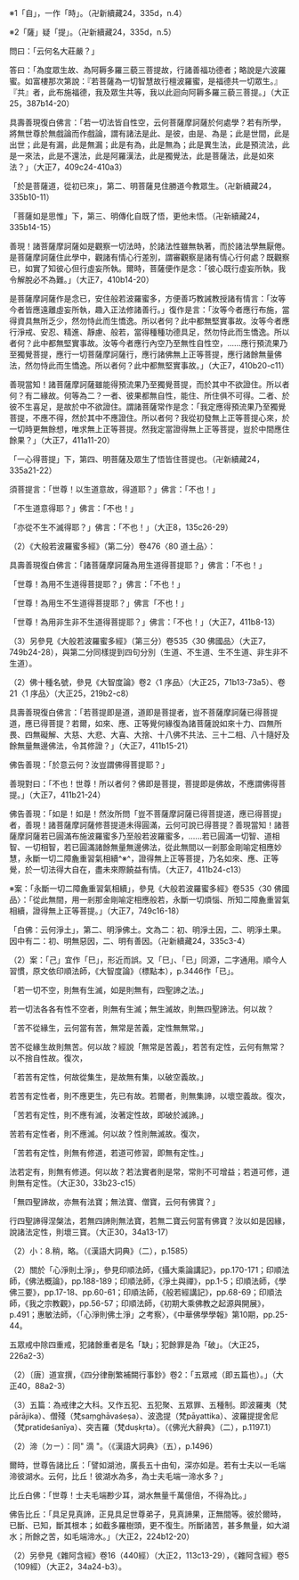 [^1]: 〔佛國〕－【宋】【宮】。（大正25，705d，n.15）

[^2]: 《大品經義疏》卷10：「此下後文明淨佛土，故云〈淨土品〉。云初是成就眾生，二段明菩薩自住勝道，教眾生。」（卍新續藏24，335a7-8）

[^3]: 二＋（上）【宋】【元】【宮】，二＋（之上）【明】。（大正25，705d，n.16）

[^4]: 「大智度論釋淨佛國土品第八十二卷第九十二」十九字＝「大智度經品第八十二淨土品卷九十三」十六字【石】。（大正25，705d，n.14）

[^5]: 〔【經】〕－【宋】【宮】。（大正25，705d，n.17）

[^6]: 《大品經義疏》卷10：「今自^※1^菩薩共證菩薩^※2^，就文為四：第一明菩薩自住勝道，二者化眾生令因菩薩住勝道，三者令眾生傳化，四眾生令悟共證菩提。今是初。」（卍新續藏24，335a8-11）

※1「自」，一作「時」。（卍新續藏24，335d，n.4）

※2「薩」疑「提」。（卍新續藏24，335d，n.5）

[^7]: 大＋（誓）【宋】【元】【明】【宮】。（大正25，705d，n.18）

[^8]: 參見《大智度論》卷45〈15 大莊嚴品〉：

問曰：「云何名大莊嚴？」

答曰：「為度眾生故、為阿耨多羅三藐三菩提故，行諸善福功德者；略說是六波羅蜜。如富樓那次第說：『若菩薩為一切智慧故行檀波羅蜜，是福德共一切眾生。』『共』者，此布施福德，我及眾生共等，我以此迴向阿耨多羅三藐三菩提。」（大正25，387b14-20）

[^9]: 參見《大智度論》卷21〈1 序品〉（大正25，215a7-21）、卷44〈12
句義品〉（大正25，381b5-23）、卷81〈68
六度相攝品〉（大正25，628a9-16），《大毘婆沙論》卷84（大正27，434b15-23）。

[^10]: 頗（ㄆㄛ）：13.與"不"、"無"、"否"等配合，表示疑問。（《漢語大詞典》（十二），p.286）

[^11]: 〔法〕－【宋】【宮】＊ \[＊1 2 3\]。（大正25，705d，n.19）

[^12]: 〔是〕－【宋】【宮】。（大正25，705d，n.20）

[^13]: 《大般若波羅蜜多經》卷476〈80 道土品〉：

具壽善現復白佛言：「若一切法皆自性空，云何菩薩摩訶薩於何處學？若有所學，將無世尊於無戲論而作戲論，謂有諸法是此、是彼，由是、為是；此是世間，此是出世；此是有漏，此是無漏；此是有為，此是無為；此是異生法，此是預流法，此是一來法，此是不還法，此是阿羅漢法，此是獨覺法，此是菩薩法，此是如來法？」（大正7，409c24-410a3）

[^14]: 者＋（是）【石】。（大正25，705d，n.21）

[^15]: 〔能〕－【宋】【元】【明】【宮】。（大正25，705d，n.22）

[^16]: 《大般若波羅蜜多經》卷476〈80
道土品〉：「善現！若諸有情知一切法皆自性空，則諸菩薩摩訶薩不應學一切法，證得一切智智，為諸有情建立宣說。以諸有情不知諸法皆自性空故，諸菩薩摩訶薩定應學一切法，證得一切智智，為諸有情建立宣說。」（大正7，410a10-15）

[^17]: 《大品經義疏》卷10：

「於是菩薩道，從初已來」，第二、明菩薩見住勝道今教眾生。（卍新續藏24，335b10-11）

[^18]: 《大般若波羅蜜多經》卷476〈80
道土品〉：「善現當知！諸菩薩摩訶薩於菩薩道初修學時，應審觀察：諸法自性都不可得，唯有執著和合所作。」（大正7，410a15-17）

[^19]: 法＋（空）【元】【明】。（大正25，705d，n.23）

[^20]: 《大般若波羅蜜多經》卷476〈80
道土品〉：「所以者何？以一切法皆自性空，空性不應執著空性，空中空性尚不可得，況有空性能執著空！」（大正7，410b12-14）

[^21]: 《大品經義疏》卷10：

「菩薩如是思惟」下，第三、明傳化自既了悟，更他未悟。（卍新續藏24，335b14-15）

[^22]: 耳：10.語氣詞。表示肯定語氣或語句的停頓與結束。（《漢語大詞典》（八），p.646）

[^23]: 《大般若波羅蜜多經》卷476〈80 道土品〉：

善現！諸菩薩摩訶薩如是觀察一切法時，於諸法性雖無執著，而於諸法學無厭倦。是菩薩摩訶薩住此學中，觀諸有情心行差別，謂審觀察是諸有情心行何處？既觀察已，如實了知彼心但行虛妄所執。爾時，菩薩便作是念：「彼心既行虛妄所執，我令解脫必不為難。」（大正7，410b14-20）

[^24]: 時＝中【宋】【元】【明】【宮】【石】。（大正25，706d，n.1）

[^25]: 饒財：多財；資財富足。（《漢語大詞典》（十二），p.578）

[^26]: 恃（ㄕˋ）：1.依賴；憑藉。（《漢語大詞典》（七），p.511）

[^27]: 〔報〕－【宋】【宮】。（大正25，706d，n.2）

[^28]: 自高：2.自傲；抬高自己。（《漢語大詞典》（八），p.1324）

[^29]: 《大般若波羅蜜多經》卷476〈80 道土品〉：

是菩薩摩訶薩作是念已，安住般若波羅蜜多，方便善巧教誡教授諸有情言：「汝等今者皆應遠離虛妄所執，趣入正法修諸善行。」復作是言：「汝等今者應行布施，當得資具無所乏少，然勿恃此而生憍逸。所以者何？此中都無堅實事故。汝等今者應行淨戒、安忍、精進、靜慮、般若，當得種種功德具足，然勿恃此而生憍逸。所以者何？此中都無堅實事故。汝等今者應行內空乃至無性自性空，......應行預流果乃至獨覺菩提，應行一切菩薩摩訶薩行，應行諸佛無上正等菩提，應行諸餘無量佛法，然勿恃此而生憍逸。所以者何？此中都無堅實事故。」（大正7，410b20-c11）

[^30]: 〔是〕－【石】。（大正25，706d，n.3）

[^31]: 〔所〕－【宋】【元】【明】【宮】。（大正25，706d，n.4）

[^32]: 《大般若波羅蜜多經》卷476〈80
道土品〉：「善現！是菩薩摩訶薩安住般若波羅蜜多，方便善巧教誡教授諸有情時，行菩薩道無所執著。所以者何？一切法性不應執著，若能執著、若所執著、執時、執處皆無自性，以一切法自性空故。」（大正7，410c11-15）

[^33]: 《大般若波羅蜜多經》卷476〈80
道土品〉：「如是，善現！諸菩薩摩訶薩如是修行菩薩道時，於一切法都無所住，以無所住而為方便，雖行布施波羅蜜多乃至般若波羅蜜多，而於其中都無所住。」（大正7，410c15-19）

[^34]: 《大般若波羅蜜多經》卷476〈80
道土品〉：「雖行預流果乃至獨覺菩提，而於其中都無所住。」（大正7，411a5-6）

[^35]: 《大般若波羅蜜多經》卷476〈80 道土品〉：

善現當知！諸菩薩摩訶薩雖能得預流果乃至獨覺菩提，而於其中不欲證住。所以者何？有二緣故。何等為二？一者、彼果都無自性，能住、所住俱不可得。二者、於彼不生喜足，是故於中不欲證住。謂諸菩薩常作是念：「我定應得預流果乃至獨覺菩提，不應不得，然於其中不應證住。所以者何？我從初發無上正等菩提心來，於一切時更無餘想，唯求無上正等菩提。然我定當證得無上正等菩提，豈於中間應住餘果？」（大正7，411a11-20）

[^36]: 《大品經義疏》卷10：

「一心得菩提」下，第四、明菩薩及眾生了悟皆住菩提也。（卍新續藏24，335a21-22）

[^37]: 《大般若波羅蜜多經》卷476〈80
道土品〉：「善現！是菩薩摩訶薩專求無上正等菩提，於一切時心無散亂；諸有發起身、語、意業，無不皆與菩提心俱。善現！是菩薩摩訶薩住菩提心，起菩提道，不為餘事擾亂其心。」（大正7，411a24-28）

[^38]: 案：此處經文部分（《大智度論》卷92〈82
淨佛國土品〉（大正25，706b12-15））只提三句不得菩提，而論文釋經部分（《大智度論》卷92〈82
淨佛國土品〉（大正25，707c25-708a4））則說四句不得菩提。

[^39]: （1）《放光般若經》卷19〈82 建立品〉：

須菩提言：「世尊！以生道意故，得道耶？」佛言：「不也！」

「不生道意得耶？」佛言：「不也！」

「亦從不生不滅得耶？」佛言：「不也！」（大正8，135c26-29）

（2）《大般若波羅蜜多經》（第二分）卷476〈80 道土品〉：

具壽善現復白佛言：「諸菩薩摩訶薩為用生道得菩提耶？」佛言：「不也！」

「世尊！為用不生道得菩提耶？」佛言：「不也！」

「世尊！為用生不生道得菩提耶？」佛言「不也！」

「世尊！為用非生非不生道得菩提耶？」佛言：「不也！」（大正7，411b8-13）

（3）另參見《大般若波羅蜜多經》（第三分）卷535〈30
佛國品〉（大正7，749b24-28），與第二分同樣提到四句分別（生道、不生道、生不生道、非生非不生道）。

[^40]: 佛＋（時）【宋】【元】【明】【宮】。（大正25，706d，n.5）

[^41]: （1）《一切經音義》卷27：「多陀阿伽度（tathāgata），怛他揭多，云如來也。阿羅訶（arhat），阿羅漢，此云應也。三藐三佛陀（saṃyaksaṃbuddha），此云正等覺。」（大正54，484b16-18）

（2）佛十種名號，參見《大智度論》卷2〈1
序品〉（大正25，71b13-73a5）、卷21〈1 序品〉（大正25，219b2-c8）

[^42]: 《大般若波羅蜜多經》卷476〈80 道土品〉：

具壽善現復白佛言：「若菩提即是道，道即是菩提者，豈不菩薩摩訶薩已得菩提道，應已得菩提？若爾，如來、應、正等覺何緣復為諸菩薩說如來十力、四無所畏、四無礙解、大慈、大悲、大喜、大捨、十八佛不共法、三十二相、八十隨好及餘無量無邊佛法，令其修證？」（大正7，411b15-21）

[^43]: 《大般若波羅蜜多經》卷476〈80 道土品〉：

佛告善現：「於意云何？汝豈謂佛得菩提耶？」

善現對曰：「不也！世尊！所以者何？佛即是菩提，菩提即是佛故，不應謂佛得菩提。」（大正7，411b21-24）

[^44]: 〔是〕－【石】。（大正25，706d，n.6）

[^45]: 中＋（是）【石】。（大正25，706d，n.7）

[^46]: 《大般若波羅蜜多經》卷476〈80 道土品〉：

佛告善現：「如是！如是！然汝所問「豈不菩薩摩訶薩已得菩提道，應已得菩提」者，善現！諸菩薩摩訶薩修菩提道未得圓滿，云何可說已得菩提？善現當知！諸菩薩摩訶薩若已圓滿布施波羅蜜多乃至般若波羅蜜多，......若已圓滿一切智、道相智、一切相智，若已圓滿諸餘無量無邊佛法，從此無間以一剎那金剛喻定相應妙慧，永斷一切二障麁重習氣相續^※^，證得無上正等菩提，乃名如來、應、正等覺，於一切法得大自在，盡未來際饒益有情。（大正7，411b24-c13）

※案：「永斷一切二障麁重習氣相續」，參見《大般若波羅蜜多經》卷535〈30
佛國品〉：「從此無間，用一剎那金剛喻定相應般若，永斷一切煩惱、所知二障麁重習氣相續，證得無上正等菩提。」（大正7，749c16-18）

[^47]: 《大品經義疏》卷10：

「白佛：云何淨土」，第二、明淨佛土。文為二：初、明淨土因，二、明淨土果。因中有二：初、明無惡因，二、明有善因。（卍新續藏24，335c3-4）

[^48]: 薩＋（摩訶薩）【石】。（大正25，706d，n.8）

[^49]: 果＋（證）【元】【明】【石】。（大正25，706d，n.9）

[^50]: 〔【論】〕－【宋】【宮】。（大正25，706d，n.10）

[^51]: （1）《大正藏》原作「己」，底本《高麗藏》（第14冊，1305c-20）作「巳」，《中華大藏經》（第26冊，587c20）亦作「巳」，印順法師，《大智度論》（標點本），p.3446作「已」。

（2）案：「己」宜作「巳」，形近而誤。又「巳」、「已」同源，二字通用。順今人習慣，原文依印順法師，《大智度論》（標點本），p.3446作「已」。

[^52]: 厭足：滿足。（《漢語大詞典》（一），p.942）

[^53]: 無＋（無）【宋】【元】【明】【宮】。（大正25，706d，n.11）

[^54]: 道品＝品道【宋】【元】【明】【宮】【石】。（大正25，707d，n.1）

[^55]: 三種：指六波羅蜜道、三十七品等、十八空等。

[^56]: 〔是〕－【石】。（大正25，707d，n.2）

[^57]: 佛＋（言）【石】。（大正25，707d，n.3）

[^58]: 虛＝空【宋】【元】【明】【宮】。（大正25，707d，n.4）

[^59]: 具＝其【宋】【元】【明】【宮】【石】。（大正25，707d，n.5）

[^60]: 參見《中論》卷4〈24 觀四諦品〉（青目釋）：

「若一切不空，則無有生滅，如是則無有，四聖諦之法。」

若一切法各各有性不空者，則無有生滅；無生滅故，則無四聖諦法。何以故？

「苦不從緣生，云何當有苦，無常是苦義，定性無無常。」

苦不從緣生故則無苦。何以故？經說「無常是苦義」，若苦有定性，云何有無常？以不捨自性故。復次，

「若苦有定性，何故從集生，是故無有集，以破空義故。」

若苦有定性者，則不應更生，先已有故。若爾者，則無集諦，以壞空義故。復次，

「苦若有定性，則不應有滅，汝著定性故，即破於滅諦。」

苦若有定性者，則不應滅。何以故？性則無滅故。復次，

「苦若有定性，則無有修道，若道可修習，即無有定性。」

法若定有，則無有修道。何以故？若法實者則是常，常則不可增益；若道可修，道則無有定性。（大正30，33b23-c15）

[^61]: 法＝寶【宮】【石】。（大正25，707d，n.6）

[^62]: 《中論》卷4〈24 觀四諦品〉（青目釋）：

「無四聖諦故，亦無有法寶；無法寶、僧寶，云何有佛寶？」

行四聖諦得涅槃法，若無四諦則無法寶，若無二寶云何當有佛寶？汝以如是因緣，說諸法定性，則壞三寶。（大正30，34a13-17）

[^63]: 已＝以【石】。（大正25，707d，n.7）

[^64]: 厭：3.謂飽嘗，充分經受。（《漢語大詞典》（一），p.941）

[^65]: 三世＋（中）【宮】。（大正25，707d，n.8）

[^66]: 〔法〕－【宋】【宮】。（大正25，707d，n.9）

[^67]: 深＝染【元】【明】。（大正25，707d，n.10）

[^68]: 趣＝起【宋】【宮】。（大正25，707d，n.11）

[^69]: 〔何〕－【宋】【元】【明】【宮】。（大正25，707d，n.12）

[^70]: 穀＝㯏【石】。（大正25，707d，n.13）

[^71]: （1）小＝以【宋】。（大正25，707d，n.14）

（2）小：8.稍，略。（《漢語大詞典》（二），p.1585）

[^72]: 〔之〕－【宋】【元】【明】【宮】。（大正25，707d，n.15）

[^73]: 憍（ㄐㄧㄠ）：1.同"驕"。驕傲，驕矜。（《漢語大詞典》（七），p.738）

[^74]: 〔羅〕－【石】。（大正25，707d，n.16）

[^75]: 二＝三【石】。（大正25，707d，n.17）

[^76]: 夫＝人【宋】【元】【明】【宮】【石】。（大正25，707d，n.18）

[^77]: 〔言〕－【宋】【元】【明】【宮】。（大正25，707d，n.19）

[^78]: 《正觀》（6），p.215：《大智度論》卷92（大正25，707c6-7）、卷10（大正25，132b25-27）、卷37（大正25，332b17-20）、卷42（大正25，367c15-16）。

[^79]: 案：《摩訶般若波羅蜜經》缺「生不生道可得菩提耶」之經文。

[^80]: 〔復〕－【石】。（大正25，708d，n.1）

[^81]: 汝＋（等）【石】。（大正25，708d，n.2）

[^82]: 《正觀》（6），pp.215-216：參見《大智度論》卷92（大正25，708a5-14）。

[^83]: 〔曰〕－【石】。（大正25，708d，n.3）

[^84]: 成就應＝成熟【宋】【元】【明】，＝熟【宮】，＝熟應【石】。（大正25，708d，n.4）

[^85]: 佛＋（國）【石】。（大正25，708d，n.5）

[^86]: 與：1.給予。（《漢語大詞典》（二），p.159）

[^87]: 故＋（故）【宋】【元】【明】【宮】。（大正25，708d，n.6）

[^88]: 彌勒佛出地多金寶。（印順法師，《大智度論筆記》［H027］p.421）

[^89]: 得＝則【石】。（大正25，708d，n.7）

[^90]: 〔意〕－【宋】【元】【明】【宮】。（大正25，708d，n.8）

[^91]: 善＝業【宋】【元】【明】【宮】。（大正25，709d，n.1）

[^92]: 〔心〕－【宋】【元】【明】【宮】。（大正25，709d，n.2）

[^93]: 人＝入【宋】【元】【明】【宮】。（大正25，709d，n.3）

[^94]: 〔詰〕－【宋】【宮】。（大正25，709d，n.4）

[^95]: （1）《維摩詰所說經》卷上〈1
佛國品〉：「如是，寶積！菩薩隨其直心，則能發行；......隨智慧淨，則其心淨；隨其心淨，則一切功德淨。是故，寶積！若菩薩欲得淨土，當淨其心；隨其心淨，則佛土淨。」（大正14，538b26-c5）

（2）關於「心淨則土淨」，參見印順法師，《攝大乘論講記》，pp.170-171；印順法師，《佛法概論》，pp.188-189；印順法師，《淨土與禪》，pp.1-5；印順法師，《學佛三要》，pp.17-18、pp.60-61；印順法師，《般若經講記》，pp.68-69；印順法師，《我之宗教觀》，pp.56-57；印順法師，《初期大乘佛教之起源與開展》，p.491；惠敏法師，〈「心淨則佛土淨」之考察〉，《中華佛學學報》第10期，pp.25-44。

[^96]: 〔者〕－【宋】【元】【明】【宮】【石】。（大正25，709d，n.5）

[^97]: 則＝財【宋】【元】【明】。（大正25，709d，n.6）

[^98]: 〔心〕－【宋】【元】【明】【宮】。（大正25，709d，n.7）

[^99]: 趣＝起【石】。（大正25，709d，n.8）

[^100]: 〔戒〕－【宋】【元】【明】【宮】。（大正25，709d，n.9）

[^101]: （1）參見《大智度論》卷22〈1 序品〉：

五眾戒中除四重戒，犯諸餘重者是名「缺」；犯餘罪是為「破」。（大正25，226a2-3）

（2）〔唐〕道宣撰，《四分律刪繁補闕行事鈔》卷2：「五眾戒（即五篇也）。」（大正40，88a2-3）

（3）五篇：為戒律之大科。又作五犯、五犯聚、五眾罪、五種制。即波羅夷（梵pārājika）、僧殘（梵saṃghāvaśeṣa）、波逸提（梵pāyattika）、波羅提提舍尼（梵pratideśanīya）、突吉羅（梵duṣkṛta）。（《佛光大辭典》（二），p.1197.1）

[^102]: 筒＝筩【宋】【元】【明】【宮】【石】。（大正25，709d，n.10）

[^103]: 麁＋（業）【元】【明】【石】。（大正25，709d，n.11）

[^104]: （1）渧＝滴【宋】【元】【明】【宮】。（大正25，709d，n.12）

（2）渧（ㄉㄧ）：同" 滴 "。（《漢語大詞典》（五），p.1496）

[^105]: （1）《雜阿含經》卷31（891經）：

爾時，世尊告諸比丘：「譬如湖池，廣長五十由旬，深亦如是。若有士夫以一毛端渧彼湖水。云何，比丘！彼湖水為多，為士夫毛端一渧水多？」

比丘白佛：「世尊！士夫毛端尠少耳，湖水無量千萬億倍，不得為比。」

佛告比丘：「具足見真諦，正見具足世尊弟子，見真諦果，正無間等。彼於爾時，已斷、已知，斷其根本；如截多羅樹頭，更不復生。所斷諸苦，甚多無量，如大湖水；所餘之苦，如毛端渧水。」（大正2，224b12-20）

（2）另參見《雜阿含經》卷16（440經）（大正2，113c13-29），《雜阿含經》卷5（109經）（大正2，34a24-b3）。

[^106]: 牢＝窂【石】。（大正25，709d，n.13）

[^107]: 負：11.背棄，辜負。（《漢語大詞典》（十），p.62）

[^108]: 則＋（是）【宋】【元】【明】【宮】。（大正25，709d，n.14）

[^109]: 如是＋（也）【石】。（大正25，709d，n.15）